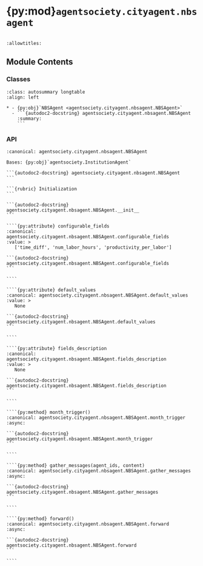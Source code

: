 # {py:mod}`agentsociety.cityagent.nbsagent`

```{py:module} agentsociety.cityagent.nbsagent
```

```{autodoc2-docstring} agentsociety.cityagent.nbsagent
:allowtitles:
```

## Module Contents

### Classes

````{list-table}
:class: autosummary longtable
:align: left

* - {py:obj}`NBSAgent <agentsociety.cityagent.nbsagent.NBSAgent>`
  - ```{autodoc2-docstring} agentsociety.cityagent.nbsagent.NBSAgent
    :summary:
    ```
````

### API

`````{py:class} NBSAgent(name: str, llm_client: typing.Optional[agentsociety.llm.LLM] = None, simulator: typing.Optional[agentsociety.Simulator] = None, memory: typing.Optional[agentsociety.memory.Memory] = None, economy_client: typing.Optional[agentsociety.environment.EconomyClient] = None, messager: typing.Optional[agentsociety.message.Messager] = None, avro_file: typing.Optional[dict] = None)
:canonical: agentsociety.cityagent.nbsagent.NBSAgent

Bases: {py:obj}`agentsociety.InstitutionAgent`

```{autodoc2-docstring} agentsociety.cityagent.nbsagent.NBSAgent
```

```{rubric} Initialization
```

```{autodoc2-docstring} agentsociety.cityagent.nbsagent.NBSAgent.__init__
```

````{py:attribute} configurable_fields
:canonical: agentsociety.cityagent.nbsagent.NBSAgent.configurable_fields
:value: >
   ['time_diff', 'num_labor_hours', 'productivity_per_labor']

```{autodoc2-docstring} agentsociety.cityagent.nbsagent.NBSAgent.configurable_fields
```

````

````{py:attribute} default_values
:canonical: agentsociety.cityagent.nbsagent.NBSAgent.default_values
:value: >
   None

```{autodoc2-docstring} agentsociety.cityagent.nbsagent.NBSAgent.default_values
```

````

````{py:attribute} fields_description
:canonical: agentsociety.cityagent.nbsagent.NBSAgent.fields_description
:value: >
   None

```{autodoc2-docstring} agentsociety.cityagent.nbsagent.NBSAgent.fields_description
```

````

````{py:method} month_trigger()
:canonical: agentsociety.cityagent.nbsagent.NBSAgent.month_trigger
:async:

```{autodoc2-docstring} agentsociety.cityagent.nbsagent.NBSAgent.month_trigger
```

````

````{py:method} gather_messages(agent_ids, content)
:canonical: agentsociety.cityagent.nbsagent.NBSAgent.gather_messages
:async:

```{autodoc2-docstring} agentsociety.cityagent.nbsagent.NBSAgent.gather_messages
```

````

````{py:method} forward()
:canonical: agentsociety.cityagent.nbsagent.NBSAgent.forward
:async:

```{autodoc2-docstring} agentsociety.cityagent.nbsagent.NBSAgent.forward
```

````

`````
